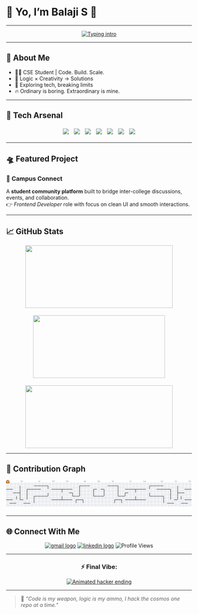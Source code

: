 # 👾 Yo, I’m **Balaji S** 🚀  
---
<div align="center">
  <a href="https://git.io/typing-svg">
  <img src="https://readme-typing-svg.herokuapp.com?font=Rubik+Glitch&size=30&duration=3500&pause=650&color=FF0033&center=true&vCenter=true&width=700&lines=Aspiring+Software+Engineer;Full+Stack+Developer+%7C+Problem+Solver;Tech+Enthusiast+%7C+Code+Ninja;Just+a+cool+silent+guy+with+skills!!" alt="Typing intro" />
</a>
</div> 

---

## 🌌 About Me  
- 👨‍💻 CSE Student | Code. Build. Scale.
- 🧠 Logic × Creativity → Solutions
- 🌌 Exploring tech, breaking limits
- 🔥 Ordinary is boring. Extraordinary is mine.

---

## 🚀 Tech Arsenal  
<div align="center">

<img src="https://skillicons.dev/icons?i=c" height="35" style="margin:5px"/>
<img src="https://skillicons.dev/icons?i=cpp" height="35" style="margin:5px"/>
<img src="https://skillicons.dev/icons?i=python" height="35" style="margin:5px"/>
<img src="https://skillicons.dev/icons?i=java" height="35" style="margin:5px"/>
<img src="https://skillicons.dev/icons?i=html" height="35" style="margin:5px"/>
<img src="https://skillicons.dev/icons?i=css" height="35" style="margin:5px"/>
<img src="https://skillicons.dev/icons?i=js" height="35" style="margin:5px"/>

</div>

---

## 🛸 Featured Project  

### 🚀 **Campus Connect**  
A **student community platform** built to bridge inter-college discussions, events, and collaboration.  
👉 *Frontend Developer* role with focus on clean UI and smooth interactions.  

---

## 📈 GitHub Stats  
<div align="center" style="display:flex; justify-content:center; gap:20px; flex-wrap: wrap;">

<img src="https://github-readme-stats.vercel.app/api?username=Balaji-Coder06&show_icons=true&theme=tokyonight&title_color=FF0033&icon_color=FF0033&text_color=ffffff&bg_color=000000" height="170" width="400" />
<img src="https://github-readme-stats.vercel.app/api/top-langs/?username=Balaji-Coder06&layout=compact&theme=tokyonight&title_color=FF0033&text_color=ffffff&bg_color=000000" height="170" width="358" />
<img src="https://streak-stats.demolab.com?user=Balaji-Coder06&theme=dark&ring=FF0033&fire=FF0033&currStreakLabel=FF0033&background=000000&cache_seconds=86400" height="170" width="400" />

</div>

---

## 🐍 Contribution Graph  
<div align="center">
<picture>
  <source media="(prefers-color-scheme: dark)" srcset="https://raw.githubusercontent.com/Balaji-Coder06/Balaji-Coder06/output/pacman-contribution-graph-dark.svg">
  <source media="(prefers-color-scheme: light)" srcset="https://raw.githubusercontent.com/Balaji-Coder06/Balaji-Coder06/output/pacman-contribution-graph.svg">
  <img alt="pacman contribution graph" src="https://raw.githubusercontent.com/Balaji-Coder06/Balaji-Coder06/output/pacman-contribution-graph.svg">
</picture>
</div>

---

## 🌐 Connect With Me  
<p align="center">
  <a href="mailto:sbalaji272006@gmail.com"><img src="https://img.shields.io/static/v1?message=Gmail&logo=gmail&label=&color=D14836&logoColor=white&labelColor=&style=for-the-badge" height="35" alt="gmail logo" /></a>
  <a href="https://www.linkedin.com/in/s-balaji06/"><img src="https://img.shields.io/static/v1?message=LinkedIn&logo=linkedin&label=&color=0077B5&logoColor=white&labelColor=&style=for-the-badge" height="35" alt="linkedin logo"  /></a>
  <img src="https://komarev.com/ghpvc/?username=Balaji-Coder06&color=blue" alt="Profile Views"/>
</p>

---

<div align="center">

### ⚡ Final Vibe:  
<div align="center">
  <a href="https://git.io/typing-svg">
  <img src="https://readme-typing-svg.herokuapp.com?font=Rubik+Glitch&size=30&duration=3500&pause=550&color=FFFF00&center=true&vCenter=true&width=700&lines=Keep+it+Silent...;Keep+it+Deadly...;Silent+coder+by+day,+cosmic+hacker+by+night" alt="Animated hacker ending" />
</a>
</div>

</div>

---

> 💬 *"Code is my weapon, logic is my ammo, I hack the cosmos one repo at a time."*
